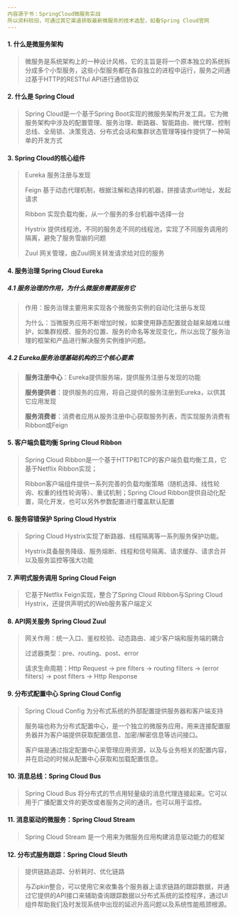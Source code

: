 ```yaml
---
内容源于书：SpringCloud微服务实战
所以资料较旧，可通过其它渠道获取最新微服务的技术选型，如看Spring Cloud官网
---
```




#### 1. 什么是微服务架构

> 微服务是系统架构上的一种设计风格，它的主旨是将一个原本独立的系统拆分成多个小型服务，这些小型服务都在各自独立的进程中运行，服务之间通过基于HTTP的RESTful API进行通信协议

#### 2. 什么是 Spring Cloud

> Spring Cloud是一个基于Spring Boot实现的微服务架构开发工具。它为微服务架构中涉及的配置管理、服务治理、断路器、智能路由、微代理、控制总线、全局锁、决策竞选、分布式会话和集群状态管理等操作提供了一种简单的开发方式

#### 3. Spring Cloud的核心组件

> Eureka 服务注册与发现
>
> Feign 基于动态代理机制，根据注解和选择的机器，拼接请求url地址，发起请求
>
> Ribbon 实现负载均衡，从一个服务的多台机器中选择一台
>
> Hystrix 提供线程池，不同的服务走不同的线程池，实现了不同服务调用的隔离，避免了服务雪崩的问题
>
> Zuul 网关管理，由Zuul网关转发请求给对应的服务

#### 4. 服务治理 Spring Cloud Eureka

##### 4.1 服务治理的作用，为什么微服务需要服务它

> 作用：服务治理主要用来实现各个微服务实例的自动化注册与发现
>
> 为什么：当微服务应用不断增加时候，如果使用静态配置就会越来越难以维护，如集群规模、服务的位置、服务的命名等发现变化，所以出现了服务治理的框架和产品进行解决服务实例维护问题。

##### 4.2 Eureka服务治理基础机构的三个核心要素

> **服务注册中心**：Eureka提供服务端，提供服务注册与发现的功能
>
> **服务提供者**：提供服务的应用，将自己提供的服务注册到Eureka，以供其它应用发现
>
> **服务消费者**：消费者应用从服务注册中心获取服务列表，而实现服务消费有Ribbon或Feign

#### 5. 客户端负载均衡 Spring Cloud Ribbon

> Spring Cloud Ribbon是一个基于HTTP和TCP的客户端负载均衡工具，它基于Netflix Ribbon实现；
>
> Ribbon客户端组件提供一系列完善的负载均衡策略（随机选择、线性轮询、权重的线性轮询等）、重试机制；Spring Cloud Ribbon提供自动化配置，简化开发，也可以另外参数配置进行覆盖默认配置

#### 6. 服务容错保护 Spring Cloud Hystrix

> Spring Cloud Hystrix实现了断路器、线程隔离等一系列服务保护功能。
>
> Hystrix具备服务降级、服务熔断、线程和信号隔离、请求缓存、请求合并以及服务监控等强大功能

#### 7. 声明式服务调用 Spring Cloud Feign

> 它基于Netflix Feign实现，整合了Spring Cloud Ribbon与Spring Cloud Hystrix，还提供声明式的Web服务客户端定义

#### 8. API网关服务 Spring Cloud Zuul

> 网关作用：统一入口、鉴权校验、动态路由、减少客户端和服务端的耦合
>
> 过滤器类型：pre、routing、post、error
>
> 请求生命周期：Http Request → pre filters → routing filters → (error filters) → post filters → Http Response

#### 9. 分布式配置中心 Spring Cloud Config

> Spring Cloud Config 为分布式系统的外部配置提供服务器和客户端支持
>
> 服务端也称为分布式配置中心，是一个独立的微服务应用，用来连接配置服务器并为客户端提供获取配置信息、加密/解密信息等访问接口。
>
> 客户端是通过指定配置中心来管理应用资源，以及与业务相关的配置内容，并在启动的时候从配置中心获取和加载配置信息。

#### 10. 消息总线：Spring Cloud Bus

> Spring Cloud Bus 将分布式的节点用轻量级的消息代理连接起来。它可以用于广播配置文件的更改或者服务之间的通讯，也可以用于监控。

#### 11. 消息驱动的微服务：Spring Cloud Stream

> Spring Cloud Stream 是一个用来为微服务应用构建消息驱动能力的框架

#### 12. 分布式服务跟踪：Spring Cloud Sleuth

> 提供链路追踪、分析耗时、优化链路
>
> 与Zipkin整合，可以使用它来收集各个服务器上请求链路的跟踪数据，并通过它提供的API接口来辅助查询跟踪数据以分布式系统的监控程序，通过UI组件帮助我们及时发现系统中出现的延迟升高问题以及系统性能瓶颈根源。